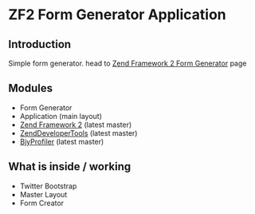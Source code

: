 ZF2 Form Generator Application
==============================

Introduction
------------
Simple form generator. head to [Zend Framework 2 Form Generator](http://zend-form-generator.123easywebsites.com/) page

Modules
-------
* Form Generator
* Application (main layout)
* [Zend Framework 2](https://github.com/zendframework/zf2) (latest master)
* [ZendDeveloperTools](https://github.com/zendframework/ZendDeveloperTools) (latest master)
* [BjyProfiler](https://github.com/bjyoungblood/BjyProfiler) (latest master)

What is inside / working
------------------------

- Twitter Bootstrap
- Master Layout
- Form Creator

